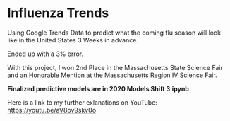 # Influenza Trends
Using Google Trends Data to predict what the coming flu season will look like in the United States 3 Weeks in advance. 

Ended up with a 3% error.

With this project, I won 2nd Place in the Massachusetts State Science Fair and an Honorable Mention at the Massachusetts Region IV Science Fair. 

<b>Finalized predictive models are in 2020 Models Shift 3.ipynb</b> 

Here is a link to my further exlanations on YouTube: https://youtu.be/aV8ov9skv0o
